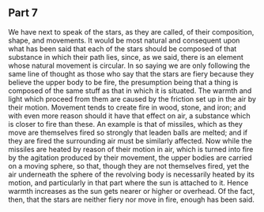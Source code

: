## Part 7

We have next to speak of the stars, as they are called, of their composition, shape, and movements.
It would be most natural and consequent upon what has been said that each of the stars should be composed of that substance in which their path lies, since, as we said, there is an element whose natural movement is circular.
In so saying we are only following the same line of thought as those who say that the stars are fiery because they believe the upper body to be fire, the presumption being that a thing is composed of the same stuff as that in which it is situated.
The warmth and light which proceed from them are caused by the friction set up in the air by their motion.
Movement tends to create fire in wood, stone, and iron; and with even more reason should it have that effect on air, a substance which is closer to fire than these.
An example is that of missiles, which as they move are themselves fired so strongly that leaden balls are melted; and if they are fired the surrounding air must be similarly affected.
Now while the missiles are heated by reason of their motion in air, which is turned into fire by the agitation produced by their movement, the upper bodies are carried on a moving sphere, so that, though they are not themselves fired, yet the air underneath the sphere of the revolving body is necessarily heated by its motion, and particularly in that part where the sun is attached to it.
Hence warmth increases as the sun gets nearer or higher or overhead.
Of the fact, then, that the stars are neither fiery nor move in fire, enough has been said.

